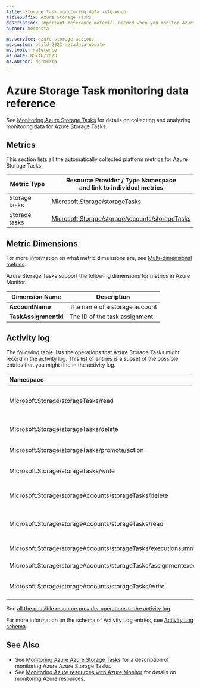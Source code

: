 ```yaml
---
title: Storage Task monitoring data reference
titleSuffix: Azure Storage Tasks
description: Important reference material needed when you monitor Azure Storage Tasks 
author: normesta

ms.service: azure-storage-actions
ms.custom: build-2023-metadata-update
ms.topic: reference
ms.date: 05/16/2023
ms.author: normesta
---
```


# Azure Storage Task monitoring data reference

See [Monitoring Azure Storage Tasks](monitor-storage-tasks.md) for details on collecting and analyzing monitoring data for Azure Storage Tasks.

## Metrics

This section lists all the automatically collected platform metrics for Azure Storage Tasks.  

|Metric Type | Resource Provider / Type Namespace<br/> and link to individual metrics |
|-------|-----|
| Storage tasks | [Microsoft.Storage/storageTasks](/azure/azure-monitor/reference/supported-metrics/microsoft-storage-storagetasks-metrics) |
| Storage tasks | [Microsoft.Storage/storageAccounts/storageTasks](/azure/azure-monitor/reference/supported-metrics/microsoft-storage-storageaccounts-storagetasks-metrics) |

## Metric Dimensions

For more information on what metric dimensions are, see [Multi-dimensional metrics](/azure/azure-monitor/platform/data-platform-metrics#multi-dimensional-metrics).

Azure Storage Tasks support the following dimensions for metrics in Azure Monitor.

| Dimension Name | Description |
| ------------------- | ----------------- |
| **AccountName** | The name of a storage account |
| **TaskAssignmentId** | The ID of the task assignment |

## Activity log

The following table lists the operations that Azure Storage Tasks might record in the activity log. This list of entries is a subset of the possible entries that you might find in the activity log.

| Namespace | Description |
|:---|:---|
| Microsoft.Storage/storageTasks/read | Reads an existing storage task. |
| Microsoft.Storage/storageTasks/delete | Deletes a storage task. |
| Microsoft.Storage/storageTasks/promote/action | Description goes here |
| Microsoft.Storage/storageTasks/write | Edits a storage task. |
| Microsoft.Storage/storageAccounts/storageTasks/delete | Deletes a storage task. |
| Microsoft.Storage/storageAccounts/storageTasks/read | Reads an existing storage task. |
| Microsoft.Storage/storageAccounts/storageTasks/executionsummary/action | Description goes here|
| Microsoft.Storage/storageAccounts/storageTasks/assignmentexecutionsummary/action | Description goes here|
| Microsoft.Storage/storageAccounts/storageTasks/write | Edits a storage task. |

See [all the possible resource provider operations in the activity log](/azure/role-based-access-control/resource-provider-operations).  

For more information on the schema of Activity Log entries, see [Activity  Log schema](/azure/azure-monitor/essentials/activity-log-schema).

## See Also

- See [Monitoring Azure Azure Storage Tasks](monitor-storage-tasks.md) for a description of monitoring Azure Azure Storage Tasks.
- See [Monitoring Azure resources with Azure Monitor](../azure-monitor/essentials/monitor-azure-resource.md) for details on monitoring Azure resources.